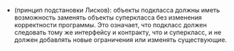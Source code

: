 - (принцип подстановки Лисков): объекты подкласса должны иметь возможность заменять объекты суперкласса без изменения корректности программы. Это означает, что подкласс должен следовать тому же интерфейсу и контракту, что и суперкласс, и не должен добавлять новые ограничения или изменять существующие.